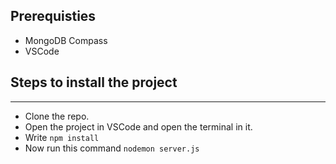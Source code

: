 ## Prerequisties

- MongoDB Compass
- VSCode

## Steps to install the project

---

- Clone the repo.
- Open the project in VSCode and open the terminal in it.
- Write
  `npm install`
- Now run this command
  `nodemon server.js`
  
